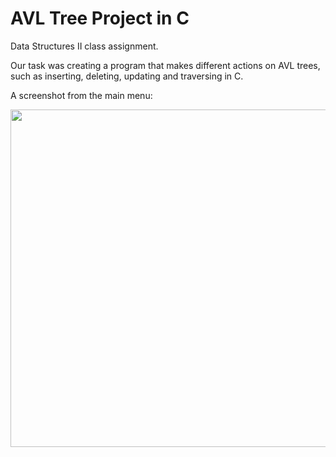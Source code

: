 # AVL Tree Project in C

Data Structures II class assignment.

Our task was creating a program that makes different actions on AVL trees, such as inserting, deleting, updating and traversing in C.

A screenshot from the main menu:

<img src="https://i.hizliresim.com/ay1zmun.png" width="540" />

